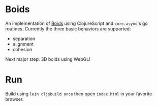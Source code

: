Boids
=====

An implementation of [Boids](http://en.wikipedia.org/wiki/Boids) using
ClojureScript and `core.async`'s go routines. Currently the three basic
behaviors are supported:

* separation
* alignment
* cohesion

Next major step: 3D boids using WebGL!

Run
===

Build using `lein cljsbuild once` then open `index.html` in your favorite
browser.
